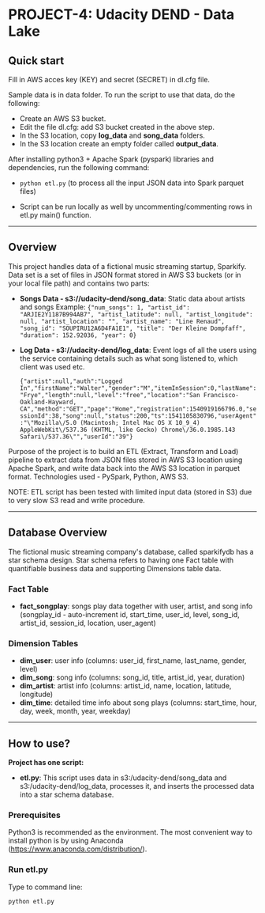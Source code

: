 # PROJECT-4: Udacity DEND - Data Lake

## Quick start

Fill in AWS acces key (KEY) and secret (SECRET) in dl.cfg file.

Sample data is in data folder. To run the script to use that data, do the following:

* Create an AWS S3 bucket.
* Edit the file dl.cfg: add S3 bucket created in the above step.
* In the S3 location, copy **log_data** and **song_data** folders.
* In the S3 location create an empty folder called **output_data**.

After installing python3 + Apache Spark (pyspark) libraries and dependencies, run the following command:

* `python etl.py` (to process all the input JSON data into Spark parquet files)

* Script can be run locally as well by uncommenting/commenting rows in etl.py main() function.
---

## Overview

This project handles data of a fictional music streaming startup, Sparkify. Data set is a set of files in JSON format stored in AWS S3 buckets (or in your local file path) and contains two parts:

* **Songs Data - s3://udacity-dend/song_data**: Static data about artists and songs
  Example:
  `{"num_songs": 1, "artist_id": "ARJIE2Y1187B994AB7", "artist_latitude": null, "artist_longitude": null, "artist_location": "", "artist_name": "Line Renaud", "song_id": "SOUPIRU12A6D4FA1E1", "title": "Der Kleine Dompfaff", "duration": 152.92036, "year": 0}`

* **Log Data - s3://udacity-dend/log_data**: Event logs of all the users using the service containing details such as what song listened to, which client was used etc. 

  `{"artist":null,"auth":"Logged In","firstName":"Walter","gender":"M","itemInSession":0,"lastName":"Frye","length":null,"level":"free","location":"San Francisco-Oakland-Hayward, CA","method":"GET","page":"Home","registration":1540919166796.0,"sessionId":38,"song":null,"status":200,"ts":1541105830796,"userAgent":"\"Mozilla\/5.0 (Macintosh; Intel Mac OS X 10_9_4) AppleWebKit\/537.36 (KHTML, like Gecko) Chrome\/36.0.1985.143 Safari\/537.36\"","userId":"39"}`
 
Purpose of the project is to build an ETL (Extract, Transform and Load) pipeline to extract data from JSON files stored in AWS S3 location using Apache Spark, and write data back into the AWS S3 location in parquet format. Technologies used - PySpark, Python, AWS S3.

NOTE: ETL script has been tested with limited input data (stored in S3) due to very slow S3 read and write procedure.

---

## Database Overview

The fictional music streaming company's database, called sparkifydb has a star schema design. Star schema refers to having one Fact table with quantifiable business data and supporting Dimensions table data.


### Fact Table

* **fact_songplay**: songs play data together with user, artist, and song info (songplay_id - auto-increment id, start_time, user_id, level, song_id, artist_id, session_id, location, user_agent)

### Dimension Tables

* **dim_user**: user info (columns: user_id, first_name, last_name, gender, level)
* **dim_song**: song info (columns: song_id, title, artist_id, year, duration)
* **dim_artist**: artist info (columns: artist_id, name, location, latitude, longitude)
* **dim_time**: detailed time info about song plays (columns: start_time, hour, day, week, month, year, weekday)

---

## How to use?

**Project has one script:**

* **etl.py**: This script uses data in s3:/udacity-dend/song_data and s3:/udacity-dend/log_data, processes it, and inserts the processed data into a star schema database.

### Prerequisites

Python3 is recommended as the environment. The most convenient way to install python is by using Anaconda (https://www.anaconda.com/distribution/).


### Run etl.py

Type to command line:

`python etl.py`

